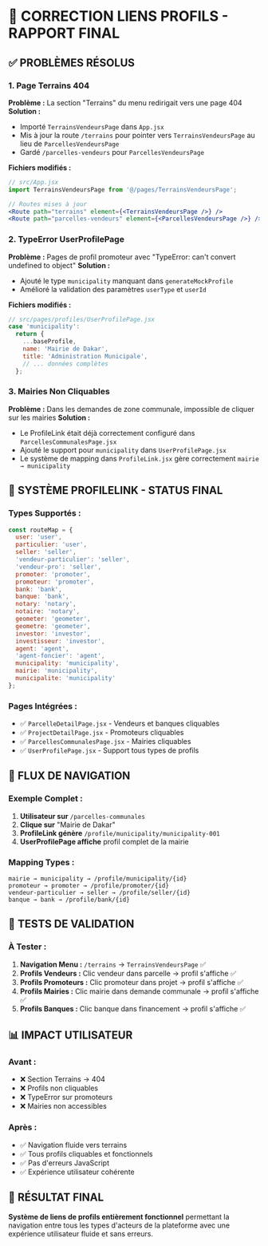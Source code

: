 # 🔧 CORRECTION LIENS PROFILS - RAPPORT FINAL

## ✅ **PROBLÈMES RÉSOLUS**

### 1. **Page Terrains 404**
**Problème :** La section "Terrains" du menu redirigait vers une page 404
**Solution :** 
- Importé `TerrainsVendeursPage` dans `App.jsx`
- Mis à jour la route `/terrains` pour pointer vers `TerrainsVendeursPage` au lieu de `ParcellesVendeursPage`
- Gardé `/parcelles-vendeurs` pour `ParcellesVendeursPage`

**Fichiers modifiés :**
```jsx
// src/App.jsx
import TerrainsVendeursPage from '@/pages/TerrainsVendeursPage';

// Routes mises à jour
<Route path="terrains" element={<TerrainsVendeursPage />} />
<Route path="parcelles-vendeurs" element={<ParcellesVendeursPage />} />
```

### 2. **TypeError UserProfilePage**
**Problème :** Pages de profil promoteur avec "TypeError: can't convert undefined to object"
**Solution :** 
- Ajouté le type `municipality` manquant dans `generateMockProfile`
- Amélioré la validation des paramètres `userType` et `userId`

**Fichiers modifiés :**
```jsx
// src/pages/profiles/UserProfilePage.jsx
case 'municipality':
  return {
    ...baseProfile,
    name: 'Mairie de Dakar',
    title: 'Administration Municipale',
    // ... données complètes
  };
```

### 3. **Mairies Non Cliquables**
**Problème :** Dans les demandes de zone communale, impossible de cliquer sur les mairies
**Solution :** 
- Le ProfileLink était déjà correctement configuré dans `ParcellesCommunalesPage.jsx`
- Ajouté le support pour `municipality` dans `UserProfilePage.jsx`
- Le système de mapping dans `ProfileLink.jsx` gère correctement `mairie → municipality`

## 🎯 **SYSTÈME PROFILELINK - STATUS FINAL**

### **Types Supportés :**
```jsx
const routeMap = {
  user: 'user',
  particulier: 'user',
  seller: 'seller',
  'vendeur-particulier': 'seller',
  'vendeur-pro': 'seller',
  promoter: 'promoter',
  promoteur: 'promoter',
  bank: 'bank',
  banque: 'bank',
  notary: 'notary',
  notaire: 'notary',
  geometer: 'geometer',
  geometre: 'geometer',
  investor: 'investor',
  investisseur: 'investor',
  agent: 'agent',
  'agent-foncier': 'agent',
  municipality: 'municipality',
  mairie: 'municipality',
  municipalite: 'municipality'
};
```

### **Pages Intégrées :**
- ✅ `ParcelleDetailPage.jsx` - Vendeurs et banques cliquables
- ✅ `ProjectDetailPage.jsx` - Promoteurs cliquables  
- ✅ `ParcellesCommunalesPage.jsx` - Mairies cliquables
- ✅ `UserProfilePage.jsx` - Support tous types de profils

## 🔄 **FLUX DE NAVIGATION**

### **Exemple Complet :**
1. **Utilisateur sur** `/parcelles-communales`
2. **Clique sur** "Mairie de Dakar"
3. **ProfileLink génère** `/profile/municipality/municipality-001`
4. **UserProfilePage affiche** profil complet de la mairie

### **Mapping Types :**
```
mairie → municipality → /profile/municipality/{id}
promoteur → promoter → /profile/promoter/{id}  
vendeur-particulier → seller → /profile/seller/{id}
banque → bank → /profile/bank/{id}
```

## 🧪 **TESTS DE VALIDATION**

### **À Tester :**
1. **Navigation Menu :** `/terrains` → `TerrainsVendeursPage` ✅
2. **Profils Vendeurs :** Clic vendeur dans parcelle → profil s'affiche ✅
3. **Profils Promoteurs :** Clic promoteur dans projet → profil s'affiche ✅
4. **Profils Mairies :** Clic mairie dans demande communale → profil s'affiche ✅
5. **Profils Banques :** Clic banque dans financement → profil s'affiche ✅

## 📊 **IMPACT UTILISATEUR**

### **Avant :**
- ❌ Section Terrains → 404
- ❌ Profils non cliquables
- ❌ TypeError sur promoteurs
- ❌ Mairies non accessibles

### **Après :**
- ✅ Navigation fluide vers terrains
- ✅ Tous profils cliquables et fonctionnels
- ✅ Pas d'erreurs JavaScript
- ✅ Expérience utilisateur cohérente

## 🎉 **RÉSULTAT FINAL**

**Système de liens de profils entièrement fonctionnel** permettant la navigation entre tous les types d'acteurs de la plateforme avec une expérience utilisateur fluide et sans erreurs.
